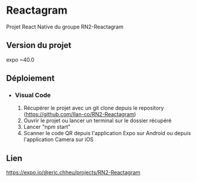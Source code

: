 # Reactagram

Projet React Native du groupe RN2-Reactagram

## Version du projet

expo ~40.0

## Déploiement 

- ### Visual Code
  1. Récupérer le projet avec un git clone depuis le repository (https://github.com/Ilan-co/RN2-Reactagram)
  2. Ouvrir le projet ou lancer un terminal sur le dossier récupéré
  3. Lancer "npm start"
  4. Scanner le code QR depuis l'application Expo sur Android ou depuis l'application Camera sur iOS

## Lien

https://expo.io/@eric.chheu/projects/RN2-Reactagram